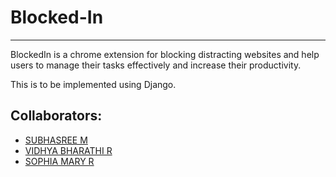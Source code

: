 # Blocked-In
---------------------
BlockedIn is a chrome extension for blocking distracting websites and help users to manage their tasks effectively and increase their productivity.

This is to be implemented using Django.


## Collaborators:
* [SUBHASREE M](https://github.com/subhasree2)
* [VIDHYA BHARATHI R](https://github.com/vidhya-vidz)
* [SOPHIA MARY R](https://github.com/SOPHIA-MARY-R)
